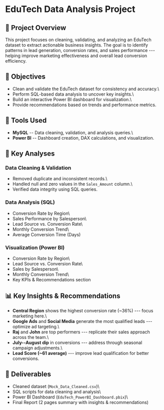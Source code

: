 # EduTech Data Analysis Project

## 📘 Project Overview

This project focuses on cleaning, validating, and analyzing an EduTech
dataset to extract actionable business insights. The goal is to identify
patterns in lead generation, conversion rates, and sales performance ---
helping improve marketing effectiveness and overall lead conversion
efficiency.

## 🎯 Objectives

-   Clean and validate the EduTech dataset for consistency and
    accuracy.\
-   Perform SQL-based data analysis to uncover key insights.\
-   Build an interactive Power BI dashboard for visualization.\
-   Provide recommendations based on trends and performance metrics.

## 🧰 Tools Used

-   **MySQL** -- Data cleaning, validation, and analysis queries.\
-   **Power BI** -- Dashboard creation, DAX calculations, and
    visualization.

## 🧮 Key Analyses

### Data Cleaning & Validation

-   Removed duplicate and inconsistent records.\
-   Handled null and zero values in the `Sales_Amount` column.\
-   Verified data integrity using SQL queries.

### Data Analysis (SQL)

-   Conversion Rate by Region\
-   Sales Performance by Salesperson\
-   Lead Source vs. Conversion Rate\
-   Monthly Conversion Trend\
-   Average Conversion Time (Days)

### Visualization (Power BI)

-   Conversion Rate by Region\
-   Lead Source vs. Conversion Rate\
-   Sales by Salesperson\
-   Monthly Conversion Trend\
-   Key KPIs & Recommendations section

## 📊 Key Insights & Recommendations

-   **Central Region** shows the highest conversion rate (\~36%) ---
    focus marketing here.\
-   **Google Ads** and **Social Media** generate the most qualified
    leads --- optimize ad targeting.\
-   **Raj** and **John** are top performers --- replicate their sales
    approach across the team.\
-   **July--August dip** in conversions --- address through seasonal
    campaign adjustments.\
-   **Lead Score (\~61 average)** --- improve lead qualification for
    better conversions.

## 📝 Deliverables

-   Cleaned dataset (`Mock_Data_Cleaned.csv`)\
-   SQL scripts for data cleaning and analysis\
-   Power BI Dashboard (`EduTech_PowerBI_Dashboard.pbix`)\
-   Final Report (2 pages summary with insights & recommendations)
